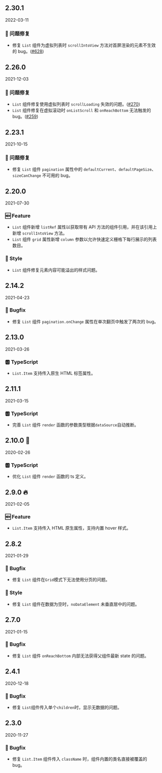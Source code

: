## 2.30.1

2022-03-11

### 🐛 问题修复

- 修复 `List` 组件为虚拟列表时 `scrollIntoView` 方法对首屏渲染的元素不生效的 bug。([#628](https://github.com/arco-design/arco-design/pull/628))

## 2.26.0

2021-12-03

### 🐛 问题修复

- `List` 组件修复使用虚拟列表时 `scrollLoading` 失效的问题。([#270](https://github.com/arco-design/arco-design/pull/270))
- `List` 组件修复在虚拟滚动时 `onListScroll` 和 `onReachBottom` 无法触发的 bug。([#259](https://github.com/arco-design/arco-design/pull/259))

## 2.23.1

2021-10-15

### 🐛 问题修复

- 修复 `List` 组件 `pagination` 属性中的 `defaultCurrent`、`defaultPageSize`、`sizeCanChange` 不可用的 bug。

## 2.20.0

2021-07-30

### 🆕 Feature

- `List` 组件新增 `listRef` 属性以获取带有 API 方法的组件引用，并在该引用上新增 `scrollIntoView` 方法。
- `List` 组件 `grid` 属性新增 `column` 参数以允许快速定义栅格下每行展示的列表数目。

### 💅 Style

- `List` 组件修复元素内容可能溢出的样式问题。



## 2.14.2

2021-04-23

### 🐛 Bugfix

- 修复 `List` 组件 `pagination.onChange` 属性在单次翻页中触发了两次的 bug。

## 2.13.0

2021-03-26

### 🆎 TypeScript

- `List.Item` 支持传入原生 HTML 标签属性。



## 2.11.1

2021-03-15

### 🆎 TypeScript

- 完善 `List` 组件 `render` 函数的参数类型根据`dataSource`自动推断。



## 2.10.0 🏮

2020-02-26

### 🆎 TypeScript

- 优化 `List` 组件 `render` 函数的 ts 定义。



## 2.9.0 🔥

2021-02-05

### 🆕 Feature

- `List.Item` 支持传入 HTML 原生属性，支持内置 hover 样式。

## 2.8.2

2021-01-29

### 🐛 Bugfix

- 修复 `List` 组件在`Grid`模式下无法使用分页的问题。



### 💅 Style

- 修复 `List` 组件在数据为空时，`noDataElement` 未垂直居中的问题。



## 2.7.0

2021-01-15

### 🐛 Bugfix

- 修复 `List` 组件 `onReachBottom` 内部无法获得父组件最新 state 的问题。

## 2.4.1

2020-12-18

### 🐛 Bugfix

- 修复 `List`组件传入单个`children`时，显示无数据的问题。

## 2.3.0

2020-11-27

### 🐛 Bugfix

- 修复 `List.Item` 组件传入 `className` 时，组件内置的类名直接被覆盖的 bug。



